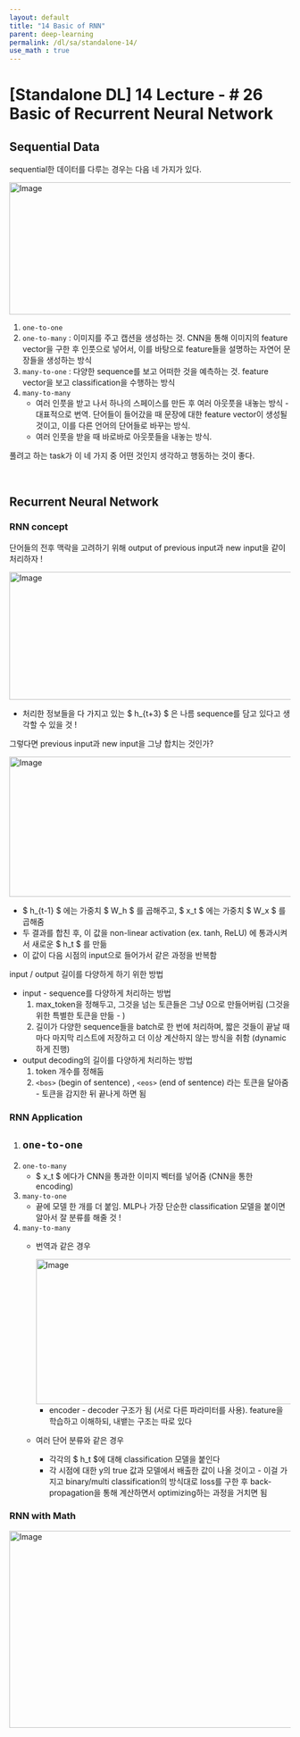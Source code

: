 ```yaml
---
layout: default
title: "14 Basic of RNN"
parent: deep-learning
permalink: /dl/sa/standalone-14/
use_math : true
---
```


# [Standalone DL] 14 Lecture - # 26 Basic of Recurrent Neural Network 

## Sequential Data

sequential한 데이터를 다루는 경우는 다음 네 가지가 있다. 

<img width="704" height="237" alt="Image" src="https://github.com/user-attachments/assets/27ce5fd9-ed87-4de8-ba7e-c05121c34b6c" />


1. `one-to-one` 
2. `one-to-many` : 이미지를 주고 캡션을 생성하는 것. CNN을 통해 이미지의 feature vector을 구한 후 인풋으로 넣어서, 이를 바탕으로 feature들을 설명하는 자연어 문장들을 생성하는 방식 
3. `many-to-one` : 다양한 sequence를 보고 어떠한 것을 예측하는 것. feature vector을 보고 classification을 수행하는 방식
4. `many-to-many` 
    - 여러 인풋을 받고 나서 하나의 스페이스를 만든 후 여러 아웃풋을 내놓는 방식 - 대표적으로 번역. 단어들이 들어갔을 때 문장에 대한 feature vector이 생성될 것이고, 이를 다른 언어의 단어들로 바꾸는 방식.
    - 여러 인풋을 받을 때 바로바로 아웃풋들을 내놓는 방식.

풀려고 하는 task가 이 네 가지 중 어떤 것인지 생각하고 행동하는 것이 좋다. 

<br />    

## Recurrent Neural Network

### RNN concept

단어들의 전후 맥락을 고려하기 위해 output of previous input과 new input을 같이 처리하자 ! 

<img width="654" height="229" alt="Image" src="https://github.com/user-attachments/assets/d3499d35-54ab-478a-bc8b-f26215d131d8" />


- 처리한 정보들을 다 가지고 있는 $ h_{t+3} $ 은 나름 sequence를 담고 있다고 생각할 수 있을 것 !

그렇다면 previous input과 new input을 그냥 합치는 것인가? 

<img width="752" height="251" alt="Image" src="https://github.com/user-attachments/assets/6044b6c7-2424-4131-9164-13dd48c1e317" />


- $ h_{t-1} $ 에는 가중치 $ W_h $ 를 곱해주고, $ x_t $ 에는 가중치 $ W_x $ 를 곱해줌
- 두 결과를 합친 후, 이 값을 non-linear activation (ex. tanh, ReLU) 에 통과시켜서 새로운 $ h_t $ 를 만듦
- 이 값이 다음 시점의 input으로 들어가서 같은 과정을 반복함

input / output 길이를 다양하게 하기 위한 방법 

- input - sequence를 다양하게 처리하는 방법
    1. max_token을 정해두고, 그것을 넘는 토큰들은 그냥 0으로 만들어버림 (그것을 위한 특별한 토큰을 만듦 - <blank> ) 
    2. 길이가 다양한 sequence들을 batch로 한 번에 처리하며, 짧은 것들이 끝날 때마다 마지막 리스트에 저장하고 더 이상 계산하지 않는 방식을 취함 (dynamic하게 진행) 
- output decoding의 길이를 다양하게 처리하는 방법
    1. token 개수를 정해둠 
    2. `<bos>` (begin of sentence) , `<eos>` (end of sentence) 라는 토큰을 달아줌 - <eos> 토큰을 감지한 뒤 끝나게 하면 됨 

### RNN Application

1. `one-to-one` 
    - 
2. `one-to-many` 
    - $ x_t $ 에다가 CNN을 통과한 이미지 벡터를 넣어줌 (CNN을 통한 encoding)
3. `many-to-one` 
    - 끝에 모델 한 개를 더 붙임. MLP나 가장 단순한 classification 모델을 붙이면 알아서 잘 분류를 해줄 것 !
4. `many-to-many` 
    - 번역과 같은 경우
        
        <img width="779" height="260" alt="Image" src="https://github.com/user-attachments/assets/77e64838-9ded-4e8b-aa8b-9c77b3d713fc" />
        
        - encoder - decoder 구조가 됨 (서로 다른 파라미터를 사용). feature을 학습하고 이해하되, 내뱉는 구조는 따로 있다
    - 여러 단어 분류와 같은 경우
        - 각각의 $ h_t $에 대해 classification 모델을 붙인다
        - 각 시점에 대한 y의 true 값과 모델에서 배출한 값이 나올 것이고 - 이걸 가지고 binary/multi classification의 방식대로 loss를 구한 후 back-propagation을 통해 계산하면서 optimizing하는 과정을 거치면 됨

### RNN with Math

<img width="626" height="353" alt="Image" src="https://github.com/user-attachments/assets/74c41388-81e5-4674-80b5-bbb51e97d806" />